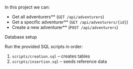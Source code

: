 In this project we can:
- Get all adventurers** (`GET /api/adventurers`)
- Get a specific adventurer** (`GET /api/adventurers/{id}`)
- Create a new adventurer** (`POST /api/adventurers`)

Database setup

Run the provided SQL scripts in order:

1. `scripts/creation.sql` – creates tables  
2. `scripts/insertion.sql` – seeds reference data  

